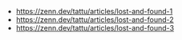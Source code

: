 - https://zenn.dev/tattu/articles/lost-and-found-1
- https://zenn.dev/tattu/articles/lost-and-found-2
- https://zenn.dev/tattu/articles/lost-and-found-3
